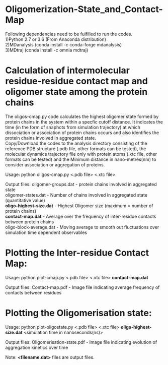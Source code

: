 # Oligomerization-State_and_Contact-Map


Following dependencies need to be fulfilled to run the codes.\
  1)Python 2.7 or 3.6 (From Anaconda distribution)\
  2)MDanalysis        (conda install -c conda-forge mdanalysis)\
  3)MDtraj            (conda install -c omnia mdtraj)

# Calculation of intermolecular residue-residue contact map and oligomer state among the protein chains
The oligos-cmap.py code calculates the highest oligomer state formed by protein chains in the system within a specfic cutoff distance. It indicates the time (in the form of snaphots from simulation trajectory) at which dissociation or association of protein chains occurs and also identifies the protein chains involved in aggregated state.\
Copy/Download the codes to the analysis directory consisting of the reference PDB structure (.pdb file, other formats can be tested), the molecular dynamics trajectory file only with protein atoms (.xtc file, other formats can be tested) and the Minimum distance in nano-metres(nm) to consider association or aggregation of proteins.

Usage: python oligos-cmap.py <.pdb file> <.xtc file> <distance in nm> 

Output files:  oligomer-groups.dat        - protein chains involved in aggregated state\
               oligomer-states.dat        - Number of chains involved in aggregated state (quantitative value)\
             **oligo-highest-size.dat**   - Highest Oligomer size (maximum = number of protein chains)\
             **contact-map.dat**          - Average over the frequency of inter-residue contacts between protein chains\
               oligo-block-average.dat      - Moving average to smooth out fluctuations over simulation time dependent observables

# Plotting the Inter-residue Contact Map:

Usage: python plot-cmap.py <.pdb file> <.xtc file> **contact-map.dat** 

Output files: Contact-map.pdf             - Image file indicating average frequency of contacts between residues

# Plotting the Oligomerisation state:

Usage: python plot-oligostate.py <.pdb file> <.xtc file>  **oligo-highest-size.dat**  <simulation time in nanoseconds(ns)>

Output files: Oligomerisation-state.pdf   - Image file indicating evolution of aggregation kinetics over time
  
  
Note: **<filename.dat>**  files are output files.
